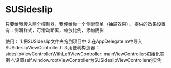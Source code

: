 # SUSideslip
只要给我传入两个控制器，我便给你一个侧滑菜单（抽屉效果）。 提供的效果设置有：侧滑样式，可滑动距离，缩放比例，添加阴影

使用：
1.把SUSideslip文件夹拖到项目中
2.在AppDelegate.m中导入SUSideslipViewController.h
3.用便利构造器：sideslipViewControllerWithLeftViewController: mainViewController:初始化实例
4.设置self.window.rootViewController为SUSideslipViewController的实例
